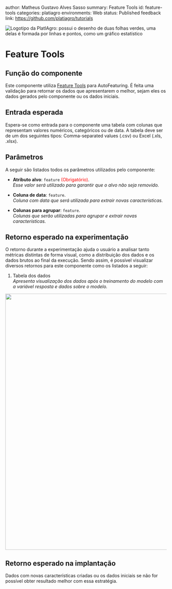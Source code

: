author: Matheus Gustavo Alves Sasso
summary: Feature Tools
id: feature-tools
categories: platiagro
environments: Web
status: Published
feedback link: https://github.com/platiagro/tutorials


![Logotipo da PlatIAgro: possui o desenho de duas folhas verdes, uma delas é formada por linhas e pontos, como um gráfico estatístico](img/logo.png)


# Feature Tools

## Função do componente

Este componente utiliza [Feature Tools](https://www.featuretools.com/) para AutoFeaturing. É feita uma validação para retornar os dados que apresentarem o melhor, sejam eles os dados gerados pelo componente ou os dados iniciais.


## Entrada esperada

Espera-se como entrada para o componente uma tabela com colunas que representam valores numéricos, categóricos ou de data. A tabela deve ser de um dos seguintes tipos: Comma-separated values (.csv) ou Excel (.xls, .xlsx).


## Parâmetros

A seguir são listados todos os parâmetros utilizados pelo componente:

- **Atributo alvo**: `feature` <span style="color:red">(Obrigatório)</span>.<br>
<em>Esse valor será utilizado para garantir que o alvo não seja removido.</em>


- **Coluna de data**: `feature`.<br>
<em>Coluna com data que será utilizada para extrair novas características.</em>


- **Colunas para agrupar**: `feature`.<br>
<em>Colunas que serão utilizadas para agrupar e extrair novas características.</em>


## Retorno esperado na experimentação

O retorno durante a experimentação ajuda o usuário a analisar tanto métricas distintas de forma visual, como a distribuição dos dados e os dados brutos ao final da execução. Sendo assim, é possível visualizar diversos retornos para este componente como os listados a seguir:

1. Tabela dos dados<br> <em>Apresenta visualização dos dados após o treinamento do modelo com a variável resposta e dados sobre o modelo.</em>
<img src="img/table.png" width="800">


## Retorno esperado na implantação

Dados com novas características criadas ou os dados iniciais se não for possível obter resultado melhor com essa estratégia.
